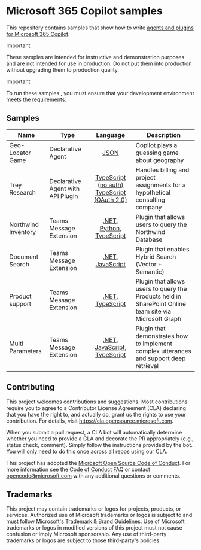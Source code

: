 # Microsoft 365 Copilot samples

This repository contains samples that show how to write [agents and plugins for Microsoft 365 Copilot](https://learn.microsoft.com/microsoft-365-copilot/extensibility/).

> [!IMPORTANT]
> These samples are intended for instructive and demonstration purposes and are not intended for use in production. Do not put them into production without upgrading them to production quality.

> [!IMPORTANT]  
> To run these samples , you must ensure that your development environment meets the [requirements](https://learn.microsoft.com/microsoft-365-copilot/extensibility/prerequisites).

## Samples

| Name    | Type |Language | Description
| -------- | --- | :-------: | ------- |
| Geo-Locator Game | Declarative Agent | [JSON](./samples/cext-geolocator-game) | Copilot plays a guessing game about geography |
| Trey Research | Declarative Agent with API Plugin | [TypeScript (no auth)](./samples//cext-trey-research/) [TypeScript (OAuth 2.0)](./samples/cext-trey-research-auth/) | Handles billing and project assignments for a hypothetical consulting company |
| Northwind Inventory | Teams Message Extension | [.NET](./samples/msgext-northwind-inventory-csharp), [Python](./samples/msgext-northwind-inventory-python), [TypeScript](./samples/msgext-northwind-inventory-ts) | Plugin that allows users to query the Northwind Database
| Document Search | Teams Message Extension | [.NET](./samples/msgext-doc-search-csharp), [JavaScript](./samples/msgext-doc-search-js) | Plugin that enables Hybrid Search (Vector + Semantic)
| Product support | Teams Message Extension | [.NET](./samples/msgext-product-support-sso-csharp), [TypeScript](./samples/msgext-product-support-sso-ts) | Plugin that allows users to query the Products held in SharePoint Online team site via Microsoft Graph
| Multi Parameters | Teams Message Extension | [.NET](./samples/msgext-multiparam-csharp), [JavaScript](./samples/msgext-multiparam-js), [TypeScript](./samples/msgext-multiparam-ts) | Plugin that demonstrates how to implement complex utterances and support deep retrieval

## Contributing

This project welcomes contributions and suggestions.  Most contributions require you to agree to a
Contributor License Agreement (CLA) declaring that you have the right to, and actually do, grant us
the rights to use your contribution. For details, visit <https://cla.opensource.microsoft.com>.

When you submit a pull request, a CLA bot will automatically determine whether you need to provide
a CLA and decorate the PR appropriately (e.g., status check, comment). Simply follow the instructions
provided by the bot. You will only need to do this once across all repos using our CLA.

This project has adopted the [Microsoft Open Source Code of Conduct](https://opensource.microsoft.com/codeofconduct/).
For more information see the [Code of Conduct FAQ](https://opensource.microsoft.com/codeofconduct/faq/) or
contact [opencode@microsoft.com](mailto:opencode@microsoft.com) with any additional questions or comments.

## Trademarks

This project may contain trademarks or logos for projects, products, or services. Authorized use of Microsoft
trademarks or logos is subject to and must follow [Microsoft's Trademark & Brand Guidelines](https://www.microsoft.com/en-us/legal/intellectualproperty/trademarks/usage/general).
Use of Microsoft trademarks or logos in modified versions of this project must not cause confusion or imply Microsoft sponsorship.
Any use of third-party trademarks or logos are subject to those third-party's policies.
